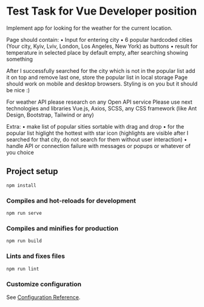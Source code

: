# Test Task for Vue Developer position

Implement app for looking for the weather for the current location.

Page should contain:
• Input for entering city
• 6 popular hardcoded cities (Your city, Kyiv, Lviv, London, Los Angeles, New York) as buttons
• result for temperature in selected place by default empty, after searching showing something

After I successfully searched for the city which is not in the popular list add it on top and remove last one, store the popular list in local storage
Page should work on mobile and desktop browsers. Styling is on you but it should be nice :)

For weather API please research on any Open API service
Please use next technologies and libraries Vue.js, Axios, SCSS, any CSS framework (like Ant Design, Bootstrap, Tailwind or any)

Extra:
• make list of popular sities sortable with drag and drop
• for the popular list higlight the hottest with star icon (highlights are visible after I searched for that city, do not search for them without user interaction)
• handle API or connection failure with messages or popups or whatever of you choice

## Project setup
```
npm install
```

### Compiles and hot-reloads for development
```
npm run serve
```

### Compiles and minifies for production
```
npm run build
```

### Lints and fixes files
```
npm run lint
```

### Customize configuration
See [Configuration Reference](https://cli.vuejs.org/config/).
